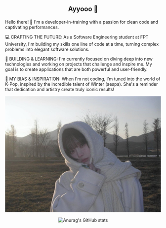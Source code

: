 ##                                                                                                        <p align="center"> Ayyooo 👋</p>

Hello there! 👋 I'm a developer-in-training with a passion for clean code and captivating performances.

💻 CRAFTING THE FUTURE: As a Software Engineering student at FPT University, I'm building my skills one line of code at a time, turning complex problems into elegant software solutions.

🚀 BUILDING & LEARNING: I'm currently focused on diving deep into new technologies and working on projects that challenge and inspire me. My goal is to create applications that are both powerful and user-friendly.

💜 MY BIAS & INSPIRATION: When I'm not coding, I'm tuned into the world of K-Pop, inspired by the incredible talent of Winter (aespa). She's a reminder that dedication and artistry create truly iconic results!

<p align="center">
  <img src="assets/5.jpg" alt="aespa Winter" width="1000"/>
</p>

<div align="center">
  
![Anurag's GitHub stats](https://github-readme-stats.vercel.app/api?username=duc140205&show_icons=true&theme=tokyonight)
</div>
